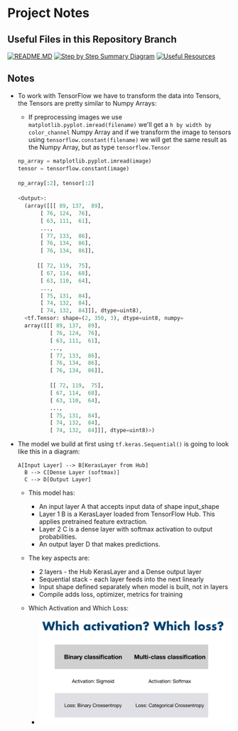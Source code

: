 # Project Notes
## Useful Files in this Repository Branch

[![README.MD](https://img.shields.io/badge/📝-Notes-lightgrey)](https://github.com/Diegomca98/research-and-learning/blob/dog-breed-id/README.MD)
[![Step by Step Summary Diagram](https://img.shields.io/badge/🔍-Notebook_Diagram-lightblue)](https://github.com/Diegomca98/research-and-learning/blob/dog-breed-id/NOTEBOOK_STRUCTURE.MD)
[![Useful Resources](https://img.shields.io/badge/🛠️-Useful_Resources-pink)](https://github.com/Diegomca98/research-and-learning/blob/dog-breed-id/USEFUL_RESOURCES.MD)

## Notes
* To work with TensorFlow we have to transform the data into Tensors, the Tensors are pretty similar to Numpy Arrays:
  * If preprocessing images we use `matplotlib.pyplot.imread(filename)` we'll get a `h by width by color_channel` Numpy Array and if we transform the image to tensors using `tensorflow.constant(filename)` we will get the same result as the Numpy Array, but as type `tensorflow.Tensor`
  
  ```python
  np_array = matplotlib.pyplot.imread(image)
  tensor = tensorflow.constant(image)

  np_array[:2], tensor[:2]

  <Output>:
    (array([[[ 89, 137,  89],
         [ 76, 124,  76],
         [ 63, 111,  61],
         ...,
         [ 77, 133,  86],
         [ 76, 134,  86],
         [ 76, 134,  86]],
 
        [[ 72, 119,  75],
         [ 67, 114,  68],
         [ 63, 110,  64],
         ...,
         [ 75, 131,  84],
         [ 74, 132,  84],
         [ 74, 132,  84]]], dtype=uint8),
    <tf.Tensor: shape=(2, 350, 3), dtype=uint8, numpy=
    array([[[ 89, 137,  89],
            [ 76, 124,  76],
            [ 63, 111,  61],
            ...,
            [ 77, 133,  86],
            [ 76, 134,  86],
            [ 76, 134,  86]],
    
            [[ 72, 119,  75],
            [ 67, 114,  68],
            [ 63, 110,  64],
            ...,
            [ 75, 131,  84],
            [ 74, 132,  84],
            [ 74, 132,  84]]], dtype=uint8)>)
  ```
* The model we build at first using `tf.keras.Sequential()` is going to look like this in a diagram:
  ```
  A[Input Layer] --> B[KerasLayer from Hub]
    B --> C[Dense Layer (softmax)]
    C --> D[Output Layer]
  ```
  * This model has:
    * An input layer A that accepts input data of shape input_shape
    * Layer 1 B is a KerasLayer loaded from TensorFlow Hub. This applies pretrained feature extraction.
    * Layer 2 C is a dense layer with softmax activation to output probabilities.
    * An output layer D that makes predictions.

  * The key aspects are:
    * 2 layers - the Hub KerasLayer and a Dense output layer
    * Sequential stack - each layer feeds into the next linearly
    * Input shape defined separately when model is built, not in layers
    * Compile adds loss, optimizer, metrics for training
  * Which Activation and Which Loss:
    * ![Which Activation and Which Loss](./assets/activation_loss.png)